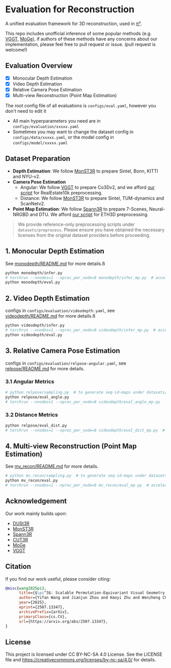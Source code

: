 # Evaluation for Reconstruction

A unified evaluation framework for 3D reconstruction, used in [π³](https://arxiv.org/abd/2507.13347).

This repo includes unofficial inference of some popular methods (e.g. [VGGT](https://github.com/facebookresearch/vggt), [MoGe](https://github.com/microsoft/MoGe)), if authors of these methods have any concerns about our implementation, please feel free to pull request or issue. (pull request is welcome!)

## Evaluation Overview

- [x] Monocular Depth Estimation
- [x] Video Depth Estimation
- [x] Relative Camera Pose Estimation
- [x] Multi-view Reconstruction (Point Map Estimation)

The root config file of all evaluations is `configs/eval.yaml`, however you don't need to edit it

- All main hyperparameters you need are in `configs/evaluation/xxxxx.yaml`
- Sometimes you may want to change the dataset config in `configs/data/xxxxx.yaml`, or the model config in `configs/model/xxxxx.yaml`

## Dataset Preparation

- **Depth Estimation**: We follow [MonST3R](https://github.com/Junyi42/monst3r/blob/main/data/evaluation_script.md) to prepare Sintel, Bonn, KITTI and NYU-v2.
- **Camera Pose Estimation**
    - Angular: We follow [VGGT](https://github.com/facebookresearch/vggt/blob/evaluation/evaluation/README.md) to prepare Co3Dv2, and we afford [our script](datasets/preprocess/prepare_re10k.sh) for RealEstate10k preprocessing.
    - Distance: We follow [MonST3R](https://github.com/Junyi42/monst3r/blob/main/data/evaluation_script.md) to prepare Sintel, TUM-dynamics and ScanNetv2.
- **Point Map Estimation**: We follow [Spann3R](https://github.com/HengyiWang/spann3r/blob/main/docs/data_preprocess.md) to prepare 7-Scenes, Neural-NRGBD and DTU. We afford [our script](datasets/preprocess/prepare_eth3d.sh) for ETH3D preprocessing.

> We provide reference-only preprocessing scripts under `datasets/preprocess`. Please ensure you have obtained the necessary licenses from the original dataset providers before proceeding.

## 1. Monocular Depth Estimation

See [monodepth/README.md](monodepth/README.md) for more details.ß

```bash
python monodepth/infer.py
# torchrun --nnodes=1 --nproc_per_node=8 monodepth/infer_mp.py  # accelerate with multi gpus
python monodepth/eval.py
```

## 2. Video Depth Estimation

configs in `configs/evaluation/videodepth.yaml`, see [videodepth/README.md](videodepth/README.md) for more details.ß

```bash
python videodepth/infer.py
# torchrun --nnodes=1 --nproc_per_node=8 videodepth/infer_mp.py  # accelerate with multi gpus
python videodepth/eval.py
```

## 3. Relative Camera Pose Estimation

configs in `configs/evaluation/relpose-angular.yaml`, see [relpose/README.md](relpose/README.md) for more details.

### 3.1 Angular Metrics

```bash
# python relpose/sampling.py  # to generate seq-id-maps under datasets/seq-id-maps, which is provided in this repo
python relpose/eval_angle.py
# torchrun --nnodes=1 --nproc_per_node=8 videodepth/eval_angle_mp.py   # accelerate with multi gpus
```

### 3.2 Distance Metrics

```bash
python relpose/eval_dist.py
# torchrun --nnodes=1 --nproc_per_node=8 videodepth/eval_dist_mp.py  # accelerate with multi gpus
```

## 4. Multi-view Reconstruction (Point Map Estimation)

See [mv_recon/README.md](mv_recon/README.md) for more details.

```bash
# python mv_recon/sampling.py  # to generate seq-id-maps under datasets/seq-id-maps, which is provided in this repo
python mv_recon/eval.py
# torchrun --nnodes=1 --nproc_per_node=8 mv_recon/eval_mp.py  # accelerate with multi gpus
```

## Acknowledgement

Our work mainly builds upon:

- [DUSt3R](https://github.com/naver/dust3r)
- [MonST3R](https://github.com/Junyi42/monst3r)
- [Spann3R](https://github.com/HengyiWang/spann3r)
- [CUT3R](https://github.com/CUT3R/CUT3R)
- [MoGe](https://github.com/microsoft/MoGe)
- [VGGT](https://github.com/facebookresearch/vggt)

## Citation

If you find our work useful, please consider citing:

```bibtex
@misc{wang2025pi3,
      title={$\pi^3$: Scalable Permutation-Equivariant Visual Geometry Learning}, 
      author={Yifan Wang and Jianjun Zhou and Haoyi Zhu and Wenzheng Chang and Yang Zhou and Zizun Li and Junyi Chen and Jiangmiao Pang and Chunhua Shen and Tong He},
      year={2025},
      eprint={2507.13347},
      archivePrefix={arXiv},
      primaryClass={cs.CV},
      url={https://arxiv.org/abs/2507.13347}, 
}
```

## License

This project is licensed under CC BY-NC-SA 4.0 License. See the LICENSE file and https://creativecommons.org/licenses/by-nc-sa/4.0/ for details.